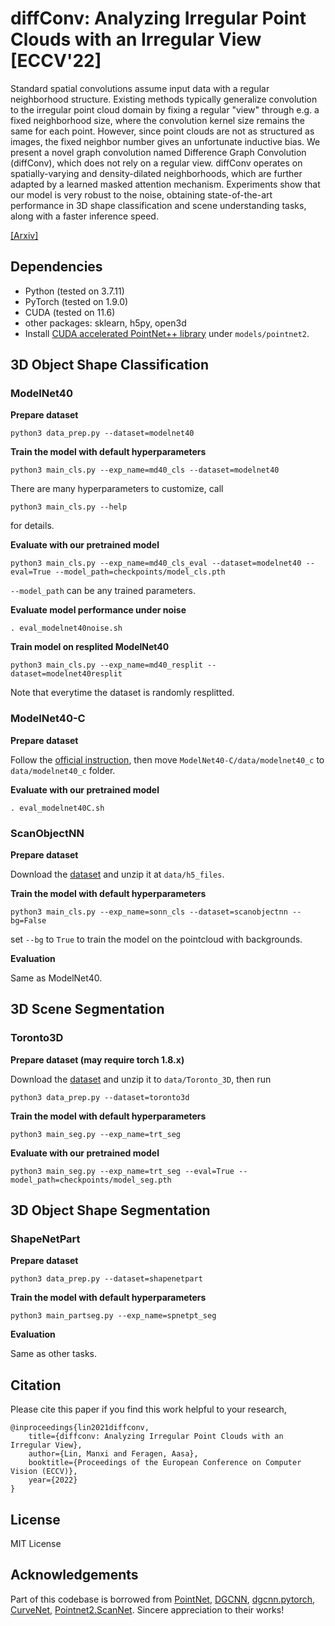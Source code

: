 # diffConv: Analyzing Irregular Point Clouds with an Irregular View [ECCV'22]
Standard spatial convolutions assume input data with a regular neighborhood structure. Existing methods typically generalize convolution to the irregular point cloud domain by fixing a regular "view" through e.g. a fixed neighborhood size, where the convolution kernel size remains the same for each point. However, since point clouds are not as structured as images, the fixed neighbor number gives an unfortunate inductive bias. We present a novel graph convolution named Difference Graph Convolution (diffConv), which does not rely on a regular view. diffConv operates on spatially-varying and density-dilated neighborhoods, which are further adapted by a learned masked attention mechanism. Experiments show that our model is very robust to the noise, obtaining state-of-the-art performance in 3D shape classification and scene understanding tasks, along with a faster inference speed. 

[[Arxiv]](https://arxiv.org/abs/2111.14658)

## Dependencies
 - Python (tested on 3.7.11)
 - PyTorch (tested on 1.9.0)
 - CUDA (tested on 11.6)
 - other packages: sklearn, h5py, open3d
 - Install [CUDA accelerated PointNet++ library](https://github.com/daveredrum/Pointnet2.ScanNet/tree/master/pointnet2) under `models/pointnet2`. 

## 3D Object Shape Classification
### ModelNet40
**Prepare dataset**

    python3 data_prep.py --dataset=modelnet40

**Train the model with default hyperparameters**

    python3 main_cls.py --exp_name=md40_cls --dataset=modelnet40

There are many hyperparameters to customize, call

    python3 main_cls.py --help

for details. 

**Evaluate with our pretrained model**

    python3 main_cls.py --exp_name=md40_cls_eval --dataset=modelnet40 --eval=True --model_path=checkpoints/model_cls.pth

`--model_path` can be any trained parameters. 

**Evaluate model performance under noise**

    . eval_modelnet40noise.sh

**Train model on resplited ModelNet40**

    python3 main_cls.py --exp_name=md40_resplit --dataset=modelnet40resplit

Note that everytime the dataset is randomly resplitted. 

### ModelNet40-C
**Prepare dataset**

Follow the [official instruction](https://github.com/jiachens/ModelNet40-C), then move `ModelNet40-C/data/modelnet40_c` to `data/modelnet40_c` folder. 

**Evaluate with our pretrained model**

    . eval_modelnet40C.sh

### ScanObjectNN
**Prepare dataset**

Download the [dataset](https://hkust-vgd.github.io/scanobjectnn/) and unzip it at `data/h5_files`. 

**Train the model with default hyperparameters**

    python3 main_cls.py --exp_name=sonn_cls --dataset=scanobjectnn --bg=False

set `--bg` to `True` to train the model on the pointcloud with backgrounds. 

**Evaluation**

Same as ModelNet40. 

## 3D Scene Segmentation
### Toronto3D
**Prepare dataset (may require torch 1.8.x)**

Download the [dataset](https://github.com/WeikaiTan/Toronto-3D) and unzip it to `data/Toronto_3D`, then run    
    
    python3 data_prep.py --dataset=toronto3d

**Train the model with default hyperparameters**

    python3 main_seg.py --exp_name=trt_seg

**Evaluate with our pretrained model**

    python3 main_seg.py --exp_name=trt_seg --eval=True --model_path=checkpoints/model_seg.pth

## 3D Object Shape Segmentation
### ShapeNetPart
**Prepare dataset**

    python3 data_prep.py --dataset=shapenetpart

**Train the model with default hyperparameters**

    python3 main_partseg.py --exp_name=spnetpt_seg

**Evaluation**

Same as other tasks. 

## Citation
Please cite this paper if you find this work helpful to your research,

    @inproceedings{lin2021diffconv,
        title={diffconv: Analyzing Irregular Point Clouds with an Irregular View},
        author={Lin, Manxi and Feragen, Aasa},
        booktitle={Proceedings of the European Conference on Computer Vision (ECCV)},
        year={2022}
    }

## License
MIT License

## Acknowledgements
Part of this codebase is borrowed from [PointNet](https://github.com/charlesq34/pointnet), [DGCNN](https://github.com/WangYueFt/dgcnn), [dgcnn.pytorch](https://github.com/AnTao97/dgcnn.pytorch), [CurveNet](https://github.com/tiangexiang/CurveNet), [Pointnet2.ScanNet](https://github.com/daveredrum/Pointnet2.ScanNet). Sincere appreciation to their works! 

